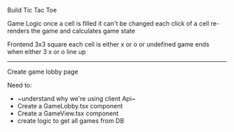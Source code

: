 Build Tic Tac Toe

Game Logic
once a cell is filled it can't be changed
each click of a cell re-renders the game and calculates game state


Frontend
3x3 square
each cell is either x or o or undefined
game ends when either 3 x or o line up

____
Create game lobby page

Need to:
- ~understand why we're using client Api~
- Create a GameLobby.tsx component
- Create a GameView.tsx component
- create logic to get all games from DB